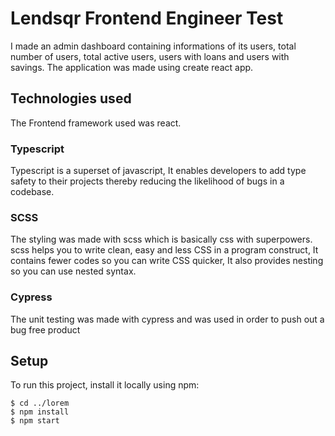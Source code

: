 # Lendsqr Frontend Engineer Test

I made an admin dashboard containing informations of its users, total number of users, total active users, users with loans and users with savings. The application was made using create react app.

## Technologies used

The Frontend framework used was react.

### Typescript

Typescript is a superset of javascript, It enables developers to add type safety to their projects thereby reducing the likelihood of bugs in a codebase.

### SCSS

The styling was made with scss which is basically css with superpowers. scss helps you to write clean, easy and less CSS in a program construct, It contains fewer codes so you can write CSS quicker, It also provides nesting so you can use nested syntax.

### Cypress

The unit testing was made with cypress and was used in order to push out a bug free product

## Setup
To run this project, install it locally using npm:

```
$ cd ../lorem
$ npm install
$ npm start
```

